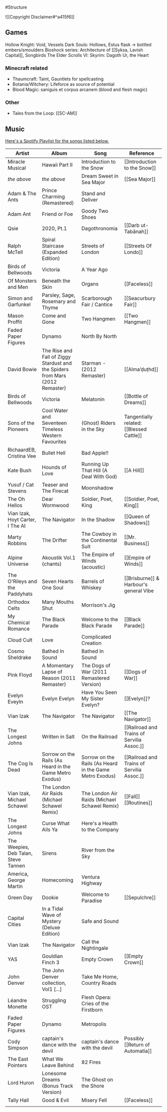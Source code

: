 #Structure 

![[Copyright Disclaimer#^a415f6]]
## Games
Hollow Knight: Void, Vessels
Dark Souls: Hollows, Estus flask -> bottled embers/smoulders
Bioshock series: Architecture of [[Syksa, Lavish Capital]], Songbirds
The Elder Scrolls VI: Skyrim: Dagoth Ur, the Heart
### Minecraft related
- Thaumcraft: Taint, Gauntlets for spellcasting
- Botania/Witchery: Lifeforce as source of potential 
- Blood Magic: saniguis et corpus arcanem (blood and flesh magic)
### Other
- Tales from the Loop: [[SC-AM]] 
## Music

[Here's a Spotify Playlist for the songs listed below.](https://open.spotify.com/playlist/2Oso7xXvVmf0vPEKlvLjv3?si=90ce088620154bd0)

| Artist                               | Album                                                                         | Song                                                    | Reference                                |
| ------------------------------------ | ----------------------------------------------------------------------------- | ------------------------------------------------------- | ---------------------------------------- |
| Miracle Musical                      | Hawaii Part II                                                                | Introduction to the Snow                                | [[Introduction to the Snow]]             |
| *the above*                          | *the above*                                                                   | Dream Sweet in Sea Major                                | [[Sea Major]]                            |
| Adam & The Ants                      | Prince Charming (Remastered)                                                  | Stand and Deliver                                       |                                          |
| Adam Ant                             | Friend or Foe                                                                 | Goody Two Shoes                                         |                                          |
| Qsie                                 | 2020, Pt.1                                                                    | Dagothronomia                                           | [[Darb ut-Tabānah]]                      |
| Ralph McTell                         | Spiral Staircase (Expanded Edition)                                           | Streets of London                                       | [[Streets Of Londo]]                     |
| Birds of Bellwoods                   | Victoria                                                                      | A Year Ago                                              |                                          |
| Of Monsters and Men                  | Beneath the Skin                                                              | Organs                                                  | [[Faceless]]                             |
| Simon and Garfunkel                  | Parsley, Sage, Rosemary and Thyme                                             | Scarborough Fair / Cantice                              | [[Seacurbury Fair]]                      |
| Mason Proffit                        | Come and Gone                                                                 | Two Hangmen                                             | [[Two Hangmen]]                          |
| Faded Paper Figures                  | Dynamo                                                                        | North By North                                          |                                          |
| David Bowie                          | The Rise and Fall of Ziggy Stardust and the Spiders from Mars (2012 Remaster) | Starman - (2012 Remaster)                               | [[Alma’ḍuṭhd]]                           |
| Birds of Bellwoods                   | Victoria                                                                      | Melatonin                                               | [[Bottle of Dreams]]                     |
| Sons of the Pioneers                 | Cool Water and Seventeen Timeless Western Favourites                          | (Ghost) Riders in the Sky                               | Tangentially related: [[Blessed Cattle]] |
| RichaardEB, Cristina Vee             | Bullet Hell                                                                   | Bad Apple!!                                             |                                          |
| Kate Bush                            | Hounds of Love                                                                | Running Up That Hill (A Deal With God)                  | [[A Hill]]                               |
| Yusuf / Cat Stevens                  | Teaser and The Firecat                                                        | Moonshadow                                              |                                          |
| The Oh Hellos                        | Dear Wormwood                                                                 | Soldier, Poet, King                                     | [[Soldier, Poet, King]]                  |
| Vian Izak, Hoyt Carter, I The AI     | The Navigator                                                                 | In the Shadow                                           | [[Queen of Shadows]]                     |
| Marty Robbins                        | The Drifter                                                                   | The Cowboy in the Continental Suit                      | [[Mr. Business]]                         |
| Alpine Universe                      | Akoustik Vol.1 (chants)                                                       | The Empire of Winds (acoustic)                          | [[Empire of Winds]]                      |
| The O'Rileys and the Paddyhats       | Seven Hearts One Soul                                                         | Barrels of Whiskey                                      | [[Brisburne]] & Harbour's general Vibe   |
| Orthodox Celts                       | Many Mouths Shut                                                              | Morrison's Jig                                          |                                          |
| My Chemical Romance                  | The Black Parade                                                              | Welcome to the Black Parade                             | [[Black Parade]]                         |
| Cloud Cult                           | Love                                                                          | Complicated Creation                                    |                                          |
| Cosmo Sheldrake                      | Bathed In Sound                                                               | Bathed In Sound                                         |                                          |
| Pink Floyd                           | A Momentary Lapse of Reason (2011 Remaster)                                   | The Dogs of War (2011 Remastered Version)               | [[Dogs of War]]                          |
| Evelyn Eveyln                        | Evelyn Evelyn                                                                 | Have You Seen My Sister Evelyn?                         | [[Evelyn]]?                              |
| Vian Izak                            | The Navigator                                                                 | The Navigator                                           | [[The Navigator]]                        |
| The Longest Johns                    | Written in Salt                                                               | On the Railroad                                         | [[Railroad and Trains of Servilia Assoc.]] |
| The Cog Is Dead                      | Sorrow on the Rails (As Heard in the Game Metro Exodus)                       | Sorrow on the Rails (As Heard in the Game Metro Exodus) | [[Railroad and Trains of Servilia Assoc.]] |
| Vian Izak, Michael Schawel           | The London Air Raids (Michael Schawel Remix)                                  | The London Air Raids (Michael Schawel Remix)            | [[Fall]] [[Routines]]                    |
| The Longest Johns                    | Curse What Ails Ya                                                            | Here's a Health to the Company                          |                                          |
| The Weepies, Deb Talan, Steve Tannen | Sirens                                                                        | River from the Sky                                      |                                          |
| America, George Martin               | Homecoming                                                                    | Ventura Highway                                         |                                          |
| Green Day                            | Dookie                                                                        | Welcome to Paradise                                     | [[Sepulchre]]                            |
| Capital Cities                       | In a Tidal Wave of Mystery (Deluxe Edition)                                   | Safe and Sound                                          |                                          |
| Vian Izak                            | The Navigator                                                                 | Call the Nightingale                                    |                                          |
| YAS                                  | Gouldian Finch 3                                                              | Empty Crown                                             | [[Empty Crown]]                          |
| John Denver                          | The John Denver collection, Vol1 [...]                                        | Take Me Home, Country Roads                             |                                          |
| Léandre Monette                      | Struggling OST                                                                | Flesh Opera: Cries of the Firstborn                     |                                          |
| Faded Paper Figures                  | Dynamo                                                                        | Metropolis                                              |                                          |
| Cody Simpson                         | captain's dance with the devil                                                | captain's dance with the devil                          | Possibly [[Return of Automatia]]         |
| The East Pointers                    | What We Leave Behind                                                          | 82 Fires                                                |                                          |
| Lord Huron                           | Lonesome Dreams (Bonus Track Version)                                         | The Ghost on the Shore                                  |                                          |
| Tally Hall                           | Good & Evil                                                                   | Misery Fell                                             | [[Faceless]]                             |
|                                      |                                                                               |                                                         |                                          |

